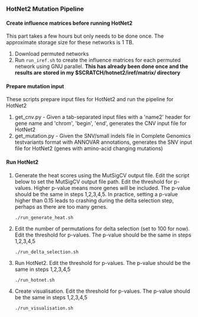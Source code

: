### HotNet2 Mutation Pipeline

#### Create influence matrices before running HotNet2
This part takes a few hours but only needs to be done once. The approximate storage size for these networks is 1 TB.
1. Download permuted networks
2. Run ```run_iref.sh``` to create the influence matrices for each permuted network using GNU parallel.
   **This has already been done once and the results are stored in my $SCRATCH/hotnet2/iref/matrix/ directory**

#### Prepare mutation input
These scripts prepare input files for HotNet2 and run the pipeline for HotNet2

1. get_cnv.py - Given a tab-separated input files with a 'name2' header for gene name and 'chrom', 'begin', 'end', generates the CNV input file for HotNet2
2. get_mutation.py - Given the SNV/small indels file in Complete Genomics testvariants format with ANNOVAR annotations, generates the SNV input file for HotNet2 (genes with amino-acid changing mutations)

#### Run HotNet2
1. Generate the heat scores using the MutSigCV output file. Edit the script below to set the MutSigCV output file path. Edit the threshold for p-values. Higher p-value means more genes will be included. The p-value should be the same in steps 1,2,3,4,5. In practice, setting a p-value higher than 0.15 leads to crashing during the delta selection step, perhaps as there are too many genes.
   ```
   ./run_generate_heat.sh
   ```

2. Edit the number of permutations for delta selection (set to 100 for now). Edit the threshold for p-values. The p-value should be the same in steps 1,2,3,4,5
   ```
   ./run_delta_selection.sh
   ```

3. Run HotNet2. Edit the threshold for p-values. The p-value should be the same in steps 1,2,3,4,5
   ```
   ./run_hotnet.sh
   ```

4. Create visualisation. Edit the threshold for p-values. The p-value should be the same in steps 1,2,3,4,5
   ```
   ./run_visualisation.sh
   ```


